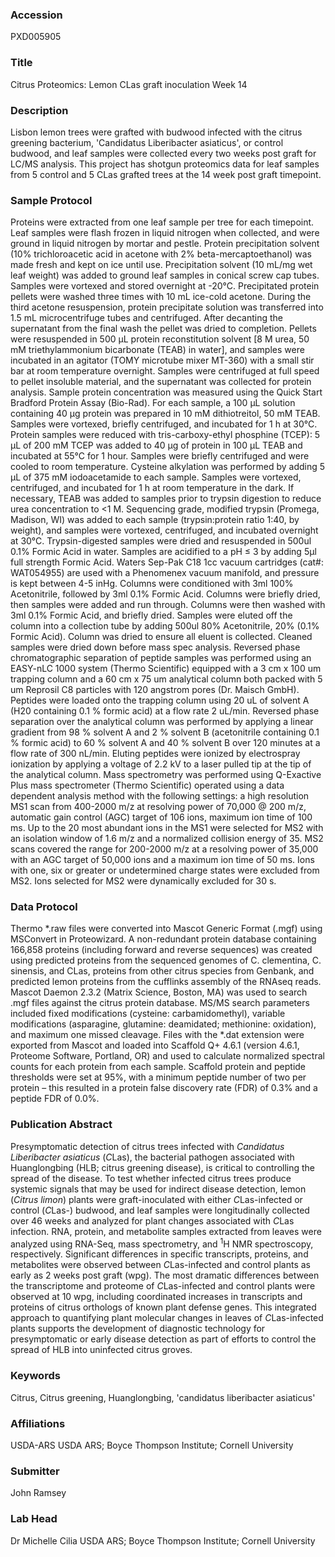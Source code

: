 ### Accession
PXD005905

### Title
Citrus Proteomics: Lemon CLas graft inoculation Week 14

### Description
Lisbon lemon trees were grafted with budwood infected with the citrus greening bacterium, 'Candidatus Liberibacter asiaticus', or control budwood, and leaf samples were collected every two weeks post graft for LC/MS analysis.  This project has shotgun proteomics data for leaf samples from 5 control and 5 CLas grafted trees at the 14 week post graft timepoint.

### Sample Protocol
Proteins were extracted from one leaf sample per tree for each timepoint.  Leaf samples were flash frozen in liquid nitrogen when collected, and were ground in liquid nitrogen by mortar and pestle.  Protein precipitation solvent (10% trichloroacetic acid in acetone with 2% beta-mercaptoethanol) was made fresh and kept on ice until use.  Precipitation solvent (10 mL/mg wet leaf weight) was added to ground leaf samples in conical screw cap tubes.  Samples were vortexed and stored overnight at -20°C.  Precipitated protein pellets were washed three times with 10 mL ice-cold acetone.  During the third acetone resuspension, protein precipitate solution was transferred into 1.5 mL microcentrifuge tubes and centrifuged.  After decanting the supernatant from the final wash the pellet was dried to completion.  Pellets were resuspended in 500 μL protein reconstitution solvent [8 M urea, 50 mM triethylammonium bicarbonate (TEAB) in water], and samples were incubated in an agitator (TOMY microtube mixer MT-360) with a small stir bar at room temperature overnight.  Samples were centrifuged at full speed to pellet insoluble material, and the supernatant was collected for protein analysis.  Sample protein concentration was measured using the Quick Start Bradford Protein Assay (Bio-Rad). For each sample, a 100 μL solution containing 40 μg protein was prepared in 10 mM dithiotreitol, 50 mM TEAB.  Samples were vortexed, briefly centrifuged, and incubated for 1 h at 30°C.  Protein samples were reduced with tris-carboxy-ethyl phosphine (TCEP): 5 μL of 200 mM TCEP was added to 40 μg of protein in 100 μL TEAB and incubated at 55°C for 1 hour.  Samples were briefly centrifuged and were cooled to room temperature.  Cysteine alkylation was performed by adding 5 μL of 375 mM iodoacetamide to each sample.  Samples were vortexed, centrifuged, and incubated for 1 h at room temperature in the dark. If necessary, TEAB was added to samples prior to trypsin digestion to reduce urea concentration to <1 M.  Sequencing grade, modified trypsin (Promega, Madison, WI) was added to each sample (trypsin:protein ratio 1:40, by weight), and samples were vortexed, centrifuged, and incubated overnight at 30°C.  Trypsin-digested samples were dried and resuspended in 500ul 0.1% Formic Acid in water. Samples are acidified to a pH ≤ 3 by adding 5μl full strength Formic Acid.  Waters Sep-Pak C18 1cc vacuum cartridges (cat#: WAT054955) are used with a Phenomenex vacuum manifold, and pressure is kept between 4-5 inHg.  Columns were conditioned with 3ml 100% Acetonitrile, followed by 3ml 0.1% Formic Acid. Columns were briefly dried, then samples were added and run through. Columns were then washed with 3ml 0.1% Formic Acid, and briefly dried. Samples were eluted off the column into a collection tube by adding 500ul 80% Acetonitrile, 20% (0.1% Formic Acid). Column was dried to ensure all eluent is collected. Cleaned samples were dried down before mass spec analysis. Reversed phase chromatographic separation of peptide samples was performed using an EASY-nLC 1000 system (Thermo Scientific) equipped with a 3 cm x 100 um trapping column and a 60 cm x 75 um analytical column both packed with 5 um Reprosil C8 particles with 120 angstrom pores (Dr. Maisch GmbH).  Peptides were loaded onto the trapping column using 20 uL of solvent A (H20 containing 0.1 % formic acid) at a flow rate 2 uL/min.  Reversed phase separation over the analytical column was performed by applying a linear gradient from 98 % solvent A and 2 % solvent B (acetonitrile containing 0.1 % formic acid) to 60 % solvent A and 40 % solvent B over 120 minutes at a flow rate of 300 nL/min.  Eluting peptides were ionized by electrospray ionization by applying a voltage of 2.2 kV to a laser pulled tip at the tip of the analytical column.  Mass spectrometry was performed using Q-Exactive Plus mass spectrometer (Thermo Scientific) operated using a data dependent analysis method with the following settings: a high resolution MS1 scan from 400-2000 m/z at resolving power of 70,000 @ 200 m/z, automatic gain control (AGC) target of 106 ions, maximum ion time of 100 ms. Up to the 20 most abundant ions in the MS1 were selected for MS2 with an isolation window of 1.6 m/z and a normalized collision energy of 35.  MS2 scans covered the range for 200-2000 m/z at a resolving power of 35,000 with an AGC target of 50,000 ions and a maximum ion time of 50 ms.  Ions with one, six or greater or undetermined charge states were excluded from MS2. Ions selected for MS2 were dynamically excluded for 30 s.

### Data Protocol
Thermo *.raw files were converted into Mascot Generic Format (.mgf) using MSConvert in Proteowizard.  A non-redundant protein database containing 166,858 proteins (including forward and reverse sequences) was created using predicted proteins from the sequenced genomes of C. clementina, C. sinensis, and CLas, proteins from other citrus species from Genbank, and predicted lemon proteins from the cufflinks assembly of the RNAseq reads.  Mascot Daemon 2.3.2 (Matrix Science, Boston, MA) was used to search .mgf files against the citrus protein database.  MS/MS search parameters included fixed modifications (cysteine: carbamidomethyl), variable modifications (asparagine, glutamine: deamidated; methionine: oxidation), and maximum one missed cleavage.  Files with the *.dat extension were exported from Mascot and loaded into Scaffold Q+ 4.6.1 (version 4.6.1, Proteome Software, Portland, OR) and used to calculate normalized spectral counts for each protein from each sample.  Scaffold protein and peptide thresholds were set at 95%, with a minimum peptide number of two per protein – this resulted in a protein false discovery rate (FDR) of 0.3% and a peptide FDR of 0.0%.

### Publication Abstract
Presymptomatic detection of citrus trees infected with <i>Candidatus Liberibacter asiaticus</i> (<i>C</i>Las), the bacterial pathogen associated with Huanglongbing (HLB; citrus greening disease), is critical to controlling the spread of the disease. To test whether infected citrus trees produce systemic signals that may be used for indirect disease detection, lemon (<i>Citrus limon</i>) plants were graft-inoculated with either <i>C</i>Las-infected or control (<i>C</i>Las-) budwood, and leaf samples were longitudinally collected over 46 weeks and analyzed for plant changes associated with <i>C</i>Las infection. RNA, protein, and metabolite samples extracted from leaves were analyzed using RNA-Seq, mass spectrometry, and <sup>1</sup>H NMR spectroscopy, respectively. Significant differences in specific transcripts, proteins, and metabolites were observed between <i>C</i>Las-infected and control plants as early as 2 weeks post graft (wpg). The most dramatic differences between the transcriptome and proteome of <i>C</i>Las-infected and control plants were observed at 10 wpg, including coordinated increases in transcripts and proteins of citrus orthologs of known plant defense genes. This integrated approach to quantifying plant molecular changes in leaves of <i>C</i>Las-infected plants supports the development of diagnostic technology for presymptomatic or early disease detection as part of efforts to control the spread of HLB into uninfected citrus groves.

### Keywords
Citrus, Citrus greening, Huanglongbing, 'candidatus liberibacter asiaticus'

### Affiliations
USDA-ARS
USDA ARS; Boyce Thompson Institute; Cornell University

### Submitter
John Ramsey

### Lab Head
Dr Michelle Cilia
USDA ARS; Boyce Thompson Institute; Cornell University


